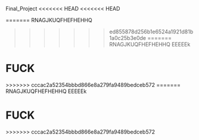 Final_Project
<<<<<<< HEAD
<<<<<<< HEAD

=======
RNAGJKUQFHEFHEHHQ

>>>>>>> ed855878d256b1e6524a1921d81b1a0c25b3e0de
=======
RNAGJKUQFHEFHEHHQ
EEEEEk
<h1>FUCK</h1>
>>>>>>> cccac2a52354bbbd866e8a279fa9489bedceb572
=======
RNAGJKUQFHEFHEHHQ
EEEEEk
<h1>FUCK</h1>
>>>>>>> cccac2a52354bbbd866e8a279fa9489bedceb572
